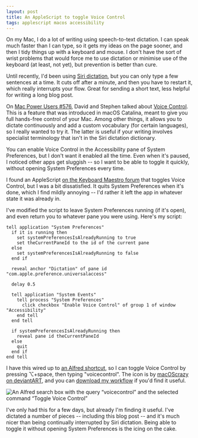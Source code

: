 ```yaml
---
layout: post
title: An AppleScript to toggle Voice Control
tags: applescript macos accessibility
---
```


On my Mac, I do a lot of writing using speech-to-text dictation.
I can speak much faster than I can type, so it gets my ideas on the page sooner, and then I tidy things up with a keyboard and mouse.
I don't have the sort of wrist problems that would force me to use dictation or minimise use of the keyboard (at least, not yet), but prevention is better than cure.

Until recently, I'd been using [Siri dictation](https://support.apple.com/en-gb/guide/mac-help/mh40584/mac), but you can only type a few sentences at a time.
It cuts off after a minute, and then you have to restart it, which really interrupts your flow.
Great for sending a short text, less helpful for writing a long blog post.

On [Mac Power Users #576](https://www.relay.fm/mpu/576), David and Stephen talked about [Voice Control](https://support.apple.com/en-us/HT210539).
This is a feature that was introduced in macOS Catalina, meant to give you full hands-free control of your Mac.
Among other things, it allows you to dictate continuously and add a custom vocabulary (for certain languages), so I really wanted to try it.
The latter is useful if your writing involves specialist terminology that isn't in the Siri dictation dictionary.

You can enable Voice Control in the Accessibility pane of System Preferences, but I don't want it enabled all the time.
Even when it's paused, I noticed other apps get sluggish -- so I want to be able to toggle it quickly, without opening System Preferences every time.

I found an AppleScript [on the Keyboard Maestro forum](https://forum.keyboardmaestro.com/t/how-to-enable-voice-control-in-catalina/20871) that toggles Voice Control, but I was a bit dissatisfied.
It quits System Preferences when it's done, which I find mildly annoying -- I'd rather it left the app in whatever state it was already in.

I've modified the script to leave System Preferences running (if it's open), and even return you to whatever pane you were using.
Here's my script:

```applescript
tell application "System Preferences"
  if it is running then
    set systemPreferencesIsAlreadyRunning to true
    set theCurrentPaneId to the id of the current pane
  else
    set systemPreferencesIsAlreadyRunning to false
  end if

  reveal anchor "Dictation" of pane id "com.apple.preference.universalaccess"

  delay 0.5

  tell application "System Events"
    tell process "System Preferences"
      click checkbox "Enable Voice Control" of group 1 of window "Accessibility"
    end tell
  end tell

  if systemPreferencesIsAlreadyRunning then
    reveal pane id theCurrentPaneId
  else
    quit
  end if
end tell
```

I have this wired up to [an Alfred shortcut](https://www.alfredapp.com), so I can toggle Voice Control by pressing ⌥+space, then typing "voicecontrol".
The icon is by <a href="https://www.deviantart.com/macoscrazy/art/Siri-MacOS-Sierra-Icon-647176896">macOScrazy on deviantART</a>, and you can <a href="/files/2021/Toggle Voice Control.alfredworkflow">download my workflow</a> if you'd find it useful.

<img src="/images/2021/voicecontrol_alfred.png" alt="An Alfred search box with the query “voicecontrol” and the selected command “Toggle Voice Control”">

I've only had this for a few days, but already I'm finding it useful.
I've dictated a number of pieces -- including this blog post -- and it's much nicer than being continually interrupted by Siri dictation.
Being able to toggle it without opening System Preferences is the icing on the cake.

